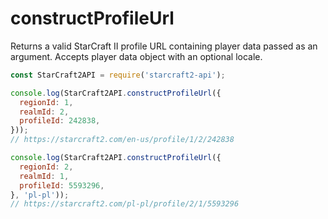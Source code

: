 # constructProfileUrl

Returns a valid StarCraft II profile URL containing player data passed as an argument. Accepts player data object with an optional locale.

```js
const StarCraft2API = require('starcraft2-api');

console.log(StarCraft2API.constructProfileUrl({
  regionId: 1,
  realmId: 2,
  profileId: 242838,
}));
// https://starcraft2.com/en-us/profile/1/2/242838

console.log(StarCraft2API.constructProfileUrl({
  regionId: 2,
  realmId: 1,
  profileId: 5593296,
}, 'pl-pl'));
// https://starcraft2.com/pl-pl/profile/2/1/5593296

```